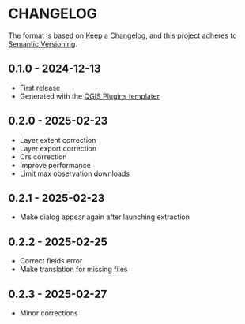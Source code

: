 # CHANGELOG

The format is based on [Keep a Changelog](https://keepachangelog.com/), and this project adheres to [Semantic Versioning](https://semver.org/).

<!--

Unreleased

## version_tag - YYYY-DD-mm

### Added

### Changed

### Removed

-->

## 0.1.0 - 2024-12-13

- First release
- Generated with the [QGIS Plugins templater](https://oslandia.gitlab.io/qgis/template-qgis-plugin/)

## 0.2.0 - 2025-02-23

- Layer extent correction
- Layer export correction
- Crs correction
- Improve performance
- Limit max observation downloads

## 0.2.1 - 2025-02-23

- Make dialog appear again after launching extraction

## 0.2.2 - 2025-02-25

- Correct fields error
- Make translation for missing files

## 0.2.3 - 2025-02-27

- Minor corrections
